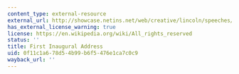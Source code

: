 ```yaml
---
content_type: external-resource
external_url: http://showcase.netins.net/web/creative/lincoln/speeches/1inaug.htm
has_external_license_warning: true
license: https://en.wikipedia.org/wiki/All_rights_reserved
status: ''
title: First Inaugural Address
uid: 0f11c1a6-78d5-4b99-b6f5-476e1ca7c0c9
wayback_url: ''
---
```


